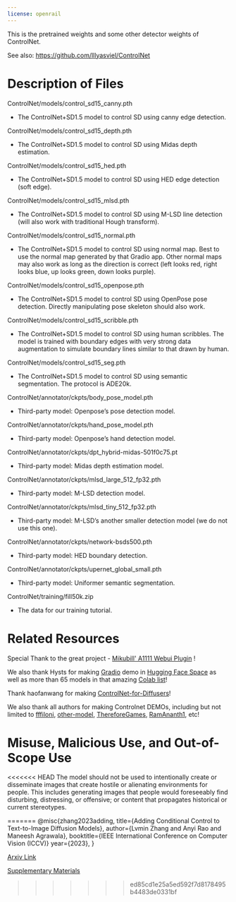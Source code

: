 ```yaml
---
license: openrail
---
```


This is the pretrained weights and some other detector weights of ControlNet.

See also: https://github.com/lllyasviel/ControlNet

# Description of Files

ControlNet/models/control_sd15_canny.pth

- The ControlNet+SD1.5 model to control SD using canny edge detection.

ControlNet/models/control_sd15_depth.pth

- The ControlNet+SD1.5 model to control SD using Midas depth estimation.

ControlNet/models/control_sd15_hed.pth

- The ControlNet+SD1.5 model to control SD using HED edge detection (soft edge).

ControlNet/models/control_sd15_mlsd.pth

- The ControlNet+SD1.5 model to control SD using M-LSD line detection (will also work with traditional Hough transform).

ControlNet/models/control_sd15_normal.pth

- The ControlNet+SD1.5 model to control SD using normal map. Best to use the normal map generated by that Gradio app. Other normal maps may also work as long as the direction is correct (left looks red, right looks blue, up looks green, down looks purple). 

ControlNet/models/control_sd15_openpose.pth

- The ControlNet+SD1.5 model to control SD using OpenPose pose detection. Directly manipulating pose skeleton should also work.

ControlNet/models/control_sd15_scribble.pth

- The ControlNet+SD1.5 model to control SD using human scribbles. The model is trained with boundary edges with very strong data augmentation to simulate boundary lines similar to that drawn by human.

ControlNet/models/control_sd15_seg.pth

- The ControlNet+SD1.5 model to control SD using semantic segmentation. The protocol is ADE20k.

ControlNet/annotator/ckpts/body_pose_model.pth

- Third-party model: Openpose’s pose detection model.

ControlNet/annotator/ckpts/hand_pose_model.pth

- Third-party model: Openpose’s hand detection model.

ControlNet/annotator/ckpts/dpt_hybrid-midas-501f0c75.pt

- Third-party model: Midas depth estimation model.

ControlNet/annotator/ckpts/mlsd_large_512_fp32.pth

- Third-party model: M-LSD detection model.

ControlNet/annotator/ckpts/mlsd_tiny_512_fp32.pth

- Third-party model: M-LSD’s another smaller detection model (we do not use this one).

ControlNet/annotator/ckpts/network-bsds500.pth

- Third-party model: HED boundary detection.

ControlNet/annotator/ckpts/upernet_global_small.pth

- Third-party model: Uniformer semantic segmentation.

ControlNet/training/fill50k.zip

- The data for our training tutorial.

# Related Resources

Special Thank to the great project - [Mikubill' A1111 Webui Plugin](https://github.com/Mikubill/sd-webui-controlnet) !

We also thank Hysts for making [Gradio](https://github.com/gradio-app/gradio) demo in [Hugging Face Space](https://huggingface.co/spaces/hysts/ControlNet) as well as more than 65 models in that amazing [Colab list](https://github.com/camenduru/controlnet-colab)! 

Thank haofanwang for making [ControlNet-for-Diffusers](https://github.com/haofanwang/ControlNet-for-Diffusers)!

We also thank all authors for making Controlnet DEMOs, including but not limited to [fffiloni](https://huggingface.co/spaces/fffiloni/ControlNet-Video), [other-model](https://huggingface.co/spaces/hysts/ControlNet-with-other-models), [ThereforeGames](https://github.com/AUTOMATIC1111/stable-diffusion-webui/discussions/7784), [RamAnanth1](https://huggingface.co/spaces/RamAnanth1/ControlNet), etc!

# Misuse, Malicious Use, and Out-of-Scope Use

<<<<<<< HEAD
The model should not be used to intentionally create or disseminate images that create hostile or alienating environments for people. This includes generating images that people would foreseeably find disturbing, distressing, or offensive; or content that propagates historical or current stereotypes.

=======
    @misc{zhang2023adding,
      title={Adding Conditional Control to Text-to-Image Diffusion Models}, 
      author={Lvmin Zhang and Anyi Rao and Maneesh Agrawala},
      booktitle={IEEE International Conference on Computer Vision (ICCV)}
      year={2023},
    }

[Arxiv Link](https://arxiv.org/abs/2302.05543)

[Supplementary Materials](https://lllyasviel.github.io/misc/202309/cnet_supp.pdf)
>>>>>>> ed85cd1e25a5ed592f7d8178495b4483de0331bf
